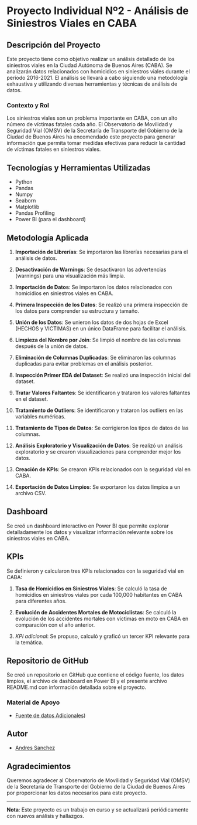 # Proyecto Individual Nº2 - Análisis de Siniestros Viales en CABA



## Descripción del Proyecto

Este proyecto tiene como objetivo realizar un análisis detallado de los siniestros viales en la Ciudad Autónoma de Buenos Aires (CABA). Se analizarán datos relacionados con homicidios en siniestros viales durante el período 2016-2021. El análisis se llevará a cabo siguiendo una metodología exhaustiva y utilizando diversas herramientas y técnicas de análisis de datos.

### Contexto y Rol

Los siniestros viales son un problema importante en CABA, con un alto número de víctimas fatales cada año. El Observatorio de Movilidad y Seguridad Vial (OMSV) de la Secretaría de Transporte del Gobierno de la Ciudad de Buenos Aires ha encomendado este proyecto para generar información que permita tomar medidas efectivas para reducir la cantidad de víctimas fatales en siniestros viales.

## Tecnologías y Herramientas Utilizadas

- Python
- Pandas
- Numpy
- Seaborn
- Matplotlib
- Pandas Profiling
- Power BI (para el dashboard)

## Metodología Aplicada

1. **Importación de Librerías**: Se importaron las librerías necesarias para el análisis de datos.

2. **Desactivación de Warnings**: Se desactivaron las advertencias (warnings) para una visualización más limpia.

3. **Importación de Datos**: Se importaron los datos relacionados con homicidios en siniestros viales en CABA.

4. **Primera Inspección de los Datos**: Se realizó una primera inspección de los datos para comprender su estructura y tamaño.

5. **Unión de los Datos**: Se unieron los datos de dos hojas de Excel (HECHOS y VICTIMAS) en un único DataFrame para facilitar el análisis.

6. **Limpieza del Nombre por Join**: Se limpió el nombre de las columnas después de la unión de datos.

7. **Eliminación de Columnas Duplicadas**: Se eliminaron las columnas duplicadas para evitar problemas en el análisis posterior.

8. **Inspección Primer EDA del Dataset**: Se realizó una inspección inicial del dataset.

9. **Tratar Valores Faltantes**: Se identificaron y trataron los valores faltantes en el dataset.

10. **Tratamiento de Outliers**: Se identificaron y trataron los outliers en las variables numéricas.

11. **Tratamiento de Tipos de Datos**: Se corrigieron los tipos de datos de las columnas.

12. **Análisis Exploratorio y Visualización de Datos**: Se realizó un análisis exploratorio y se crearon visualizaciones para comprender mejor los datos.

13. **Creación de KPIs**: Se crearon KPIs relacionados con la seguridad vial en CABA.

14. **Exportación de Datos Limpios**: Se exportaron los datos limpios a un archivo CSV.

## Dashboard

Se creó un dashboard interactivo en Power BI que permite explorar detalladamente los datos y visualizar información relevante sobre los siniestros viales en CABA.

## KPIs

Se definieron y calcularon tres KPIs relacionados con la seguridad vial en CABA:

1. **Tasa de Homicidios en Siniestros Viales**: Se calculó la tasa de homicidios en siniestros viales por cada 100,000 habitantes en CABA para diferentes años.

2. **Evolución de Accidentes Mortales de Motociclistas**: Se calculó la evolución de los accidentes mortales con víctimas en moto en CABA en comparación con el año anterior.

3. *KPI adicional*: Se propuso, calculó y graficó un tercer KPI relevante para la temática.

## Repositorio de GitHub

Se creó un repositorio en GitHub que contiene el código fuente, los datos limpios, el archivo de dashboard en Power BI y el presente archivo README.md con información detallada sobre el proyecto.

### Material de Apoyo

- [Fuente de datos Adicionales]([https://www.estadisticaciudad.gob.ar/eyc/?p=29329))


## Autor

- [Andres Sanchez](https://github.com/AndresSanchezCO)

## Agradecimientos

Queremos agradecer al Observatorio de Movilidad y Seguridad Vial (OMSV) de la Secretaría de Transporte del Gobierno de la Ciudad de Buenos Aires por proporcionar los datos necesarios para este proyecto.

---

**Nota**: Este proyecto es un trabajo en curso y se actualizará periódicamente con nuevos análisis y hallazgos.

